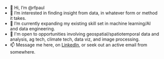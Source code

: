 - 👋 Hi, I’m @rfpaul
- 👀 I’m interested in finding insight from data, in whatever form or method it takes.
- 🌱 I’m currently expanding my existing skill set in machine learning/AI and data engineering.
- 💞️ I'm open to opportunities involving geospatial/spatiotemporal data and analysis, ag tech, climate tech, data viz, and image processing.
- 📫 Message me here, on [LinkedIn](https://www.linkedin.com/in/robert-paul-653bba240/), or seek out an active email from somewhere.

<!---
rfpaul/rfpaul is a ✨ special ✨ repository because its `README.md` (this file) appears on your GitHub profile.
You can click the Preview link to take a look at your changes.
--->
